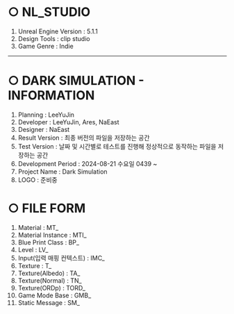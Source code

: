 # ○ NL_STUDIO
1. Unreal Engine Version : 5.1.1
2. Design Tools : clip studio
3. Game Genre : Indie

---

# ○ DARK SIMULATION - INFORMATION
1. Planning : LeeYuJin
2. Developer : LeeYuJin, Ares, NaEast
3. Designer : NaEast
4. Result Version : 최종 버전의 파일을 저장하는 공간
5. Test Version : 날짜 및 시간별로 테스트를 진행해 정상적으로 동작하는 파일을 저장하는 공간
6. Development Period : 2024-08-21 수요일 0439 ~
7. Project Name : Dark Simulation
8. LOGO : 준비중

# ○ FILE FORM
1. Material : MT_
2. Material Instance : MTI_
3. Blue Print Class : BP_
4. Level : LV_
5. Input(입력 매핑 컨텍스트) : IMC_
6. Texture : T_
7. Texture(Albedo) : TA_
8. Texture(Normal) : TN_
9. Texture(ORDp) : TORD_
10. Game Mode Base : GMB_
11. Static Message : SM_
